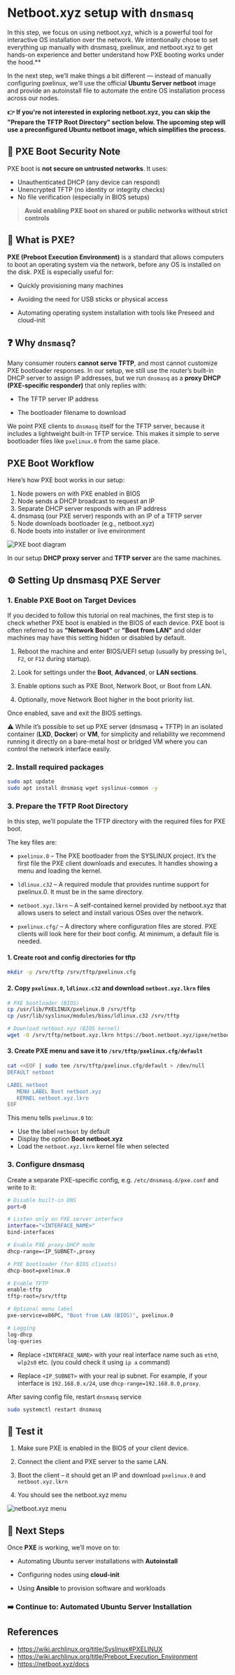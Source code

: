 # Netboot.xyz setup with `dnsmasq`

In this step, we focus on using netboot.xyz, which is a powerful tool for interactive OS installation over the network.
We intentionally chose to set everything up manually with dnsmasq, pxelinux, and netboot.xyz to get hands-on experience and better understand how PXE booting works under the hood.**

In the next step, we’ll make things a bit different — instead of manually configuring pxelinux, we’ll use the official **Ubuntu Server netboot** image and provide an autoinstall file to automate the entire OS installation process across our nodes.

**👉 If you're not interested in exploring netboot.xyz, you can skip the "Prepare the TFTP Root Directory" section below. The upcoming step will use a preconfigured Ubuntu netboot image, which simplifies the process.**

## 🔐 PXE Boot Security Note

PXE boot is **not secure on untrusted networks**. It uses:

- Unauthenticated DHCP (any device can respond)
- Unencrypted TFTP (no identity or integrity checks)
- No file verification (especially in BIOS setups)

> **Avoid enabling PXE boot on shared or public networks without strict controls**

## 🧠 What is PXE?

**PXE (Preboot Execution Environment)** is a standard that allows computers to boot an operating system via the network, before any OS is installed on the disk. PXE is especially useful for:

- Quickly provisioning many machines

- Avoiding the need for USB sticks or physical access

- Automating operating system installation with tools like Preseed and cloud-init

## ❓ Why `dnsmasq`?

Many consumer routers **cannot serve TFTP**, and most cannot customize PXE bootloader responses. In our setup, we still use the router’s built-in DHCP server to assign IP addresses, but we run `dnsmasq` as a **proxy DHCP (PXE-specific responder)** that only replies with:

- The TFTP server IP address

- The bootloader filename to download

We point PXE clients to `dnsmasq` itself for the TFTP server, because it includes a lightweight built-in TFTP service. This makes it simple to serve bootloader files like `pxelinux.0` from the same place.

## PXE Boot Workflow

Here’s how PXE boot works in our setup:

1. Node powers on with PXE enabled in BIOS
2. Node sends a DHCP broadcast to request an IP
3. Separate DHCP server responds with an IP address
4. dnsmasq (our PXE server) responds with an IP of a TFTP server
5. Node downloads bootloader (e.g., netboot.xyz)
6. Node boots into installer or live environment

![PXE boot diagram](../assets/2025-03-26-171147_hyprshot.png)

In our setup **DHCP proxy server** and **TFTP server** are the same machines.

## ⚙️ Setting Up dnsmasq PXE Server

### 1. Enable PXE Boot on Target Devices

If you decided to follow this tutorial on real machines, the first step is to check whether PXE boot is enabled in the BIOS of each device. PXE boot is often referred to as **"Network Boot"** or **"Boot from LAN"** and older machines may have this setting hidden or disabled by default.

1. Reboot the machine and enter BIOS/UEFI setup (usually by pressing `Del`, `F2`, or `F12` during startup).

2. Look for settings under the **Boot**, **Advanced**, or **LAN sections**.

3. Enable options such as PXE Boot, Network Boot, or Boot from LAN.

4. Optionally, move Network Boot higher in the boot priority list.

Once enabled, save and exit the BIOS settings.

⚠️ While it’s possible to set up PXE server (dnsmasq + TFTP) in an isolated container (**LXD**, **Docker**) or **VM**, for simplicity and reliability we recommend running it directly on a bare-metal host or bridged VM where you can control the network interface easily.

### 2. Install required packages

``` bash
sudo apt update
sudo apt install dnsmasq wget syslinux-common -y
```

### 3. Prepare the TFTP Root Directory

In this step, we’ll populate the TFTP directory with the required files for PXE boot.

The key files are:

- `pxelinux.0` – The PXE bootloader from the SYSLINUX project. It’s the first file the PXE client downloads and executes. It handles showing a menu and loading the kernel.

 - `ldlinux.c32` – A required module that provides runtime support for pxelinux.0. It must be in the same directory.

- `netboot.xyz.lkrn` – A self-contained kernel provided by netboot.xyz that allows users to select and install various OSes over the network.

- `pxelinux.cfg/` – A directory where configuration files are stored. PXE clients will look here for their boot config. At minimum, a default file is needed.

#### 1. Create root and config directories for tftp

``` bash
mkdir -p /srv/tftp /srv/tftp/pxelinux.cfg
```

#### 2. Copy `pxelinux.0`, `ldlinux.c32` and download `netboot.xyz.lkrn` files

``` bash
# PXE bootloader (BIOS)
cp /usr/lib/PXELINUX/pxelinux.0 /srv/tftp
cp /usr/lib/syslinux/modules/bios/ldlinux.c32 /srv/tftp

# Download netboot.xyz (BIOS kernel)
wget -O /srv/tftp/netboot.xyz.lkrn https://boot.netboot.xyz/ipxe/netboot.xyz.lkrn
```

#### 3. Create PXE menu and save it to `/srv/tftp/pxelinux.cfg/default`

``` bash
cat <<EOF | sudo tee /srv/tftp/pxelinux.cfg/default > /dev/null
DEFAULT netboot

LABEL netboot
   MENU LABEL Boot netboot.xyz
   KERNEL netboot.xyz.lkrn
EOF
```

This menu tells `pxelinux.0` to:

- Use the label `netboot` by default
- Display the option **Boot netboot.xyz**
- Load the `netboot.xyz.lkrn` kernel file when selected

### 3. Configure dnsmasq

Create a separate PXE-specific config, e.g. `/etc/dnsmasq.d/pxe.conf` and write to it:

``` bash
# Disable built-in DNS
port=0

# Listen only on PXE server interface
interface="<INTERFACE_NAME>"
bind-interfaces

# Enable PXE proxy-DHCP mode
dhcp-range=<IP_SUBNET>,proxy

# PXE bootloader (for BIOS clients)
dhcp-boot=pxelinux.0

# Enable TFTP
enable-tftp
tftp-root=/srv/tftp

# Optional menu label
pxe-service=x86PC, "Boot from LAN (BIOS)", pxelinux.0

# Logging
log-dhcp
log-queries
```

- Replace `<INTERFACE_NAME>` with your real interface name such as `eth0`, `wlp2s0` etc. (you could check it using `ip a` command)

- Replace `<IP_SUBNET>` with your real ip subnet. For example, if your interface is `192.168.0.x/24`, use `dhcp-range=192.168.0.0,proxy`.

After saving config file, restart `dnsmasq` service

``` bash
sudo systemctl restart dnsmasq
```

## 🧪 Test it

1. Make sure PXE is enabled in the BIOS of your client device.

2. Connect the client and PXE server to the same LAN.

3. Boot the client – it should get an IP and download `pxelinux.0` and `netboot.xyz.lkrn`

4. You should see the netboot.xyz menu

![netboot.xyz menu](../assets/Live-CDs.png)

## 🔁 Next Steps

Once **PXE** is working, we’ll move on to:

- Automating Ubuntu server installations with **Autoinstall**

- Configuring nodes using **cloud-init**

- Using **Ansible** to provision software and workloads

### ➡️ Continue to: Automated Ubuntu Server Installation

## References

- <https://wiki.archlinux.org/title/Syslinux#PXELINUX>
- <https://wiki.archlinux.org/title/Preboot_Execution_Environment>
- <https://netboot.xyz/docs>
